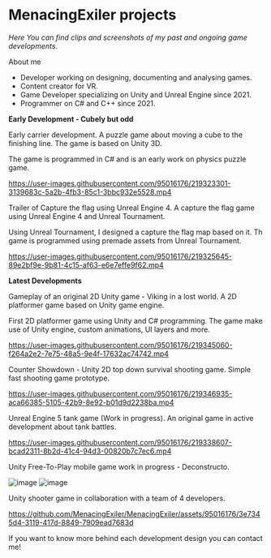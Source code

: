 # MenacingExiler projects

*Here You can find clips and screenshots of my past and ongoing game developments.*

About me


- Developer working on designing, documenting and analysing games.
- Content creator for VR.
- Game Developer specializing on Unity and Unreal Engine since 2021.
- Programmer on C# and C++ since 2021.

**Early Development - Cubely but odd**


Early carrier development. A puzzle game about moving a cube to the finishing line. The game is based on Unity 3D.

The game is programmed in C# and is an early work on physics puzzle game.

https://user-images.githubusercontent.com/95016176/219323301-3139683c-5a2b-4fb3-85c1-3bbc932e5528.mp4


Trailer of Capture the flag using Unreal Engine 4. A capture the flag game using Unreal Engine 4 and Unreal Tournament.

Using Unreal Tournament, I designed a capture the flag map based on it. Th game is programmed using premade assets from Unreal Tournament.

https://user-images.githubusercontent.com/95016176/219325645-89e2bf9e-9b81-4c15-af63-e6e7effe9f62.mp4

**Latest Developments**


Gameplay of an original 2D Unity game - Viking in a lost world. A 2D platformer game based on Unity game engine.

First 2D platformer game using Unity and C# programming. The game make use of Unity engine, custom animations, UI layers and more.

https://user-images.githubusercontent.com/95016176/219345060-f264a2e2-7e75-48a5-9e4f-17632ac74742.mp4

Counter Showdown - Unity 2D top down survival shooting game.
Simple fast shooting game prototype.

https://user-images.githubusercontent.com/95016176/219346935-aca66385-5105-42b9-8e92-b01d9d2238ba.mp4

Unreal Engine 5 tank game (Work in progress). An original game in active development about tank battles.

https://user-images.githubusercontent.com/95016176/219338607-bcad2311-8b2d-41c4-94d3-00820b7c7ec6.mp4

Unity Free-To-Play mobile game work in progress - Deconstructo.

![image](https://user-images.githubusercontent.com/95016176/219348330-13bdac95-f284-4c42-be2d-3fda63116785.png)
![image](https://user-images.githubusercontent.com/95016176/219348428-0b79213a-dc58-4a48-a7a4-ad3d3fd6e667.png)

Unity shooter game in collaboration with a team of 4 developers.


https://github.com/MenacingExiler/MenacingExiler/assets/95016176/3e7345d4-3119-417d-8849-7909ead7683d



If you want to know more behind each development design you can contact me!
